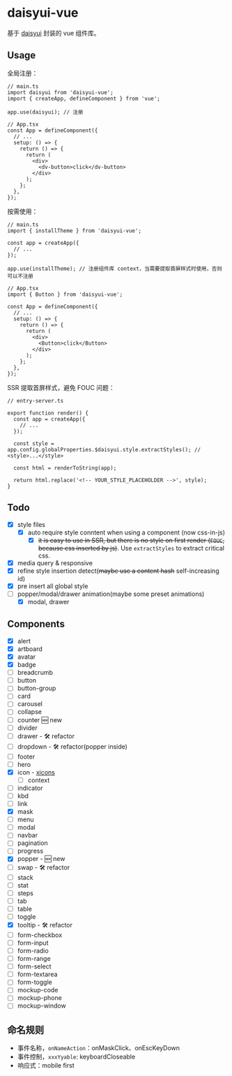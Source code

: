 # daisyui-vue

基于 [daisyui](https://github.com/saadeghi/daisyui) 封装的 vue 组件库。

## Usage

全局注册：

```tsx
// main.ts
import daisyui from 'daisyui-vue';
import { createApp, defineComponent } from 'vue';

app.use(daisyui); // 注册

// App.tsx
const App = defineComponent({
  // ...
  setup: () => {
    return () => {
      return (
        <div>
          <dv-button>click</dv-button>
        </div>
      );
    };
  },
});
```

按需使用：

```tsx
// main.ts
import { installTheme } from 'daisyui-vue';

const app = createApp({
  // ...
});

app.use(installTheme); // 注册组件库 context，当需要提取首屏样式时使用，否则可以不注册

// App.tsx
import { Button } from 'daisyui-vue';

const App = defineComponent({
  // ...
  setup: () => {
    return () => {
      return (
        <div>
          <Button>click</Button>
        </div>
      );
    };
  },
});
```

SSR 提取首屏样式，避免 FOUC 问题：

```tsx
// entry-server.ts

export function render() {
  const app = createApp({
    // ...
  });

  const style = app.config.globalProperties.$daisyui.style.extractStyles(); // <style>...</style>

  const html = renderToString(app);

  return html.replace('<!-- YOUR_STYLE_PLACEHOLDER -->', style);
}
```

## Todo

- [x] style files
  - [x] auto require style conntent when using a component (now css-in-js)
    - [x] ~~it is easy to use in SSR, but there is no style on first render (`FOUC`, because css inserted by js)~~. Use `extractStyles` to extract critical css.
- [x] media query & responsive
- [x] refine style insertion detect(~~maybe use a content hash~~ self-increasing id)
- [x] pre insert all global style
- [ ] popper/modal/drawer animation(maybe some preset animations)
  - [x] modal, drawer

## Components

- [x] alert
- [x] artboard
- [x] avatar
- [x] badge
- [ ] breadcrumb
- [ ] button
- [ ] button-group
- [ ] card
- [ ] carousel
- [ ] collapse
- [ ] counter 🆕 new
- [ ] divider
- [ ] drawer - 🛠 refactor
- [ ] dropdown - 🛠 refactor(popper inside)
- [ ] footer
- [ ] hero
- [x] icon - [xicons](https://github.com/07akioni/xicons)
  - [ ] context
- [ ] indicator
- [ ] kbd
- [ ] link
- [x] mask
- [ ] menu
- [ ] modal
- [ ] navbar
- [ ] pagination
- [ ] progress
- [x] popper - 🆕 new
- [ ] swap - 🛠 refactor
- [ ] stack
- [ ] stat
- [ ] steps
- [ ] tab
- [ ] table
- [ ] toggle
- [x] tooltip - 🛠 refactor
- [ ] form-checkbox
- [ ] form-input
- [ ] form-radio
- [ ] form-range
- [ ] form-select
- [ ] form-textarea
- [ ] form-toggle
- [ ] mockup-code
- [ ] mockup-phone
- [ ] mockup-window

## 命名规则

- 事件名称，`onNameAction`：onMaskClick、onEscKeyDown
- 事件控制，`xxxYyable`: keyboardCloseable
- 响应式：mobile first
